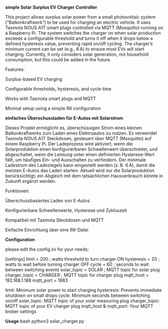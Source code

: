 **simple Solar Surplus EV Charger Controller**

This project allows surplus solar power from a small photovoltaic system (“Balkonkraftwerk”) to be used for charging an electric vehicle. It uses Tasmota NOUS A1T smart plugs controlled via MQTT (Mosquitto) running on a Raspberry Pi. The system switches the charger on when solar production exceeds a configurable threshold and turns it off when it drops below a defined hysteresis value, preventing rapid on/off cycling. The charger’s minimum current can be set (e.g., 6 A) to ensure most EVs will start charging. Currently, it only considers solar generation, not household consumption, but this could be added in the future.

Features:

Surplus-based EV charging

Configurable thresholds, hysteresis, and cycle time

Works with Tasmota smart plugs and MQTT

Minimal setup using a simple INI configuration


**einfaches Überschussladen für E-Autos mit Solarstrom**

Dieses Projekt ermöglicht es, überschüssigen Strom eines kleinen Balkonkraftwerks zum Laden eines Elektroautos zu nutzen. Es verwendet Tasmota NOUS A1T Steckdosen, gesteuert über MQTT (Mosquitto) auf einem Raspberry Pi. Der Ladeprozess wird aktiviert, wenn die Solarproduktion einen konfigurierbaren Schwellenwert überschreitet, und abgeschaltet, wenn die Leistung unter einen definierten Hysterese-Wert fällt, um häufiges Ein- und Ausschalten zu verhindern. Der minimale Ladestrom des Ladeziegels kann eingestellt werden (z. B. 6 A), damit die meisten E-Autos das Laden starten. Aktuell wird nur die Solarproduktion berücksichtigt; ein Abgleich mit dem tatsächlichen Hausverbrauch könnte in Zukunft ergänzt werden.

Funktionen:

Überschussbasiertes Laden von E-Autos

Konfigurierbare Schwellenwerte, Hysterese und Zykluszeit

Kompatibel mit Tasmota Steckdosen und MQTT

Einfache Einrichtung über eine INI-Datei


**Configuration**

please edit the config.ini for your needs:

[settings]
limit = 200         ; watts threshold to turn charger ON
hysteresis = 20     ; watts to wait before turning charger OFF
cycle = 60          ; seconds to wait between switching events
solar_topic = SOLAR ; MQTT topic for solar plug
charger_topic = CHARGER ; MQTT topic for charger plug
mqtt_host = 192.168.1.188
mqtt_port = 1883

limit: Minimum solar power to start charging
hysteresis: Prevents immediate shutdown on small drops
cycle: Minimum seconds between switching on/off
solar_topic: MQTT topic of your solar measuring plug
charger_topic: MQTT topic of your EV charger plug
mqtt_host & mqtt_port: Your MQTT broker settings

**Usage**
bash
python3 solar_charger.py
